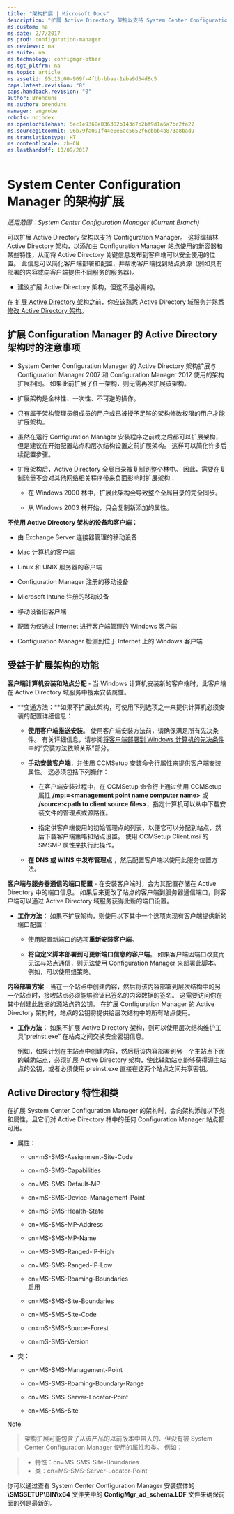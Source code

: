 ```yaml
---
title: "架构扩展 | Microsoft Docs"
description: "扩展 Active Directory 架构以支持 System Center Configuration Manager。"
ms.custom: na
ms.date: 2/7/2017
ms.prod: configuration-manager
ms.reviewer: na
ms.suite: na
ms.technology: configmgr-other
ms.tgt_pltfrm: na
ms.topic: article
ms.assetid: 95c13c00-909f-4fbb-bbaa-1eba9d54d8c5
caps.latest.revision: "8"
caps.handback.revision: "0"
author: Brenduns
ms.author: brenduns
manager: angrobe
robots: noindex
ms.openlocfilehash: 5ec1e9368e836382b143d7b2bf9d1a6a7bc2fa22
ms.sourcegitcommit: 96b79fa091f44e8e6ac5652f6cbbb4b873a8bad9
ms.translationtype: HT
ms.contentlocale: zh-CN
ms.lasthandoff: 10/09/2017
---
```

# <a name="schema-extensions-for-system-center-configuration-manager"></a>System Center Configuration Manager 的架构扩展

*适用范围：System Center Configuration Manager (Current Branch)*

可以扩展 Active Directory 架构以支持 Configuration Manager。 这将编辑林 Active Directory 架构，以添加由 Configuration Manager 站点使用的新容器和某些特性，从而将 Active Directory 关键信息发布到客户端可以安全使用的位置。 此信息可以简化客户端部署和配置，并帮助客户端找到站点资源（例如具有部署的内容或向客户端提供不同服务的服务器）。  

-   建议扩展 Active Directory 架构，但这不是必需的。  

在 [扩展 Active Directory 架构](https://docs.microsoft.com/en-us/sccm/core/plan-design/network/extend-the-active-directory-schema)之前，你应该熟悉 Active Directory 域服务并熟悉 [修改 Active Directory 架构](https://technet.microsoft.com/library/cc759402\(v=ws.10\).aspx)。  

## <a name="considerations-for-extending-the-active-directory-schema-for-configuration-manager"></a>扩展 Configuration Manager 的 Active Directory 架构时的注意事项  

-   System Center Configuration Manager 的 Active Directory 架构扩展与 Configuration Manager 2007 和 Configuration Manager 2012 使用的架构扩展相同。 如果此前扩展了任一架构，则无需再次扩展该架构。  

-   扩展架构是全林性、一次性、不可逆的操作。  

-   只有属于架构管理员组成员的用户或已被授予足够的架构修改权限的用户才能扩展架构。  

-   虽然在运行 Configuration Manager 安装程序之前或之后都可以扩展架构，但是建议在开始配置站点和层次结构设置之前扩展架构。 这样可以简化许多后续配置步骤。  

-   扩展架构后，Active Directory 全局目录被复制到整个林中。 因此，需要在复制流量不会对其他网络相关程序带来负面影响时扩展架构：  

    -   在 Windows 2000 林中，扩展此架构会导致整个全局目录的完全同步。  

    -   从 Windows 2003 林开始，只会复制新添加的属性。  

**不使用 Active Directory 架构的设备和客户端：**  

-   由 Exchange Server 连接器管理的移动设备  

-   Mac 计算机的客户端  

-   Linux 和 UNIX 服务器的客户端  

-   Configuration Manager 注册的移动设备  

-   Microsoft Intune 注册的移动设备  

-   移动设备旧客户端  

-   配置为仅通过 Internet 进行客户端管理的 Windows 客户端  

-   Configuration Manager 检测到位于 Internet 上的 Windows 客户端  

## <a name="capabilities-that-benefit-from-extending-the-schema"></a>受益于扩展架构的功能  
**客户端计算机安装和站点分配** - 当 Windows 计算机安装新的客户端时，此客户端在 Active Directory 域服务中搜索安装属性。  

-   **变通方法：**如果不扩展此架构，可使用下列选项之一来提供计算机必须安装的配置详细信息：  

    -   <bpt id="p1">**</bpt>使用客户端推送安装**。 使用客户端安装方法前，请确保满足所有先决条件。 有关详细信息，请参阅[将客户端部署到 Windows 计算机的先决条件](/sccm/core/clients/deploy/prerequisites-for-deploying-clients-to-windows-computers)中的“安装方法依赖关系”部分。  

    -   **手动安装客户端**，并使用 CCMSetup 安装命令行属性来提供客户端安装属性。 这必须包括下列操作：  

        -   在客户端安装过程中，在 CCMSetup 命令行上通过使用 CCMSetup 属性 **/mp:=&lt;management point name computer name\>** 或 **/source:&lt;path to client source files\>**，指定计算机可以从中下载安装文件的管理点或源路径。  

        -   指定供客户端使用的初始管理点的列表，以便它可以分配到站点，然后下载客户端策略和站点设置。 使用 CCMSetup Client.msi 的 SMSMP 属性来执行此操作。  

    -   **在 DNS 或 WINS 中发布管理点** ，然后配置客户端以使用此服务位置方法。  

**客户端与服务器通信的端口配置** - 在安装客户端时，会为其配置存储在 Active Directory 中的端口信息。 如果后来更改了站点的客户端到服务器通信端口，则客户端可以通过 Active Directory 域服务获得此新的端口设置。  

-   **工作方法：** 如果不扩展架构，则使用以下其中一个选项向现有客户端提供新的端口配置：  

    -   使用配置新端口的选项**重新安装客户端**。  

    -   **将自定义脚本部署到可更新端口信息的客户端**。 如果客户端因端口改变而无法与站点通信，则无法使用 Configuration Manager 来部署此脚本。 例如，可以使用组策略。  

**内容部署方案** - 当在一个站点中创建内容，然后将该内容部署到层次结构中的另一个站点时，接收站点必须能够验证已签名的内容数据的签名。 这需要访问你在其中创建此数据的源站点的公钥。 在扩展 Configuration Manager 的 Active Directory 架构时，站点的公钥将提供给层次结构中的所有站点使用。  

-   **工作方法：** 如果不扩展 Active Directory 架构，则可以使用层次结构维护工具“preinst.exe” 在站点之间交换安全密钥信息。  

     例如，如果计划在主站点中创建内容，然后将该内容部署到另一个主站点下面的辅助站点，必须扩展 Active Directory 架构，使此辅助站点能够获得源主站点的公钥，或者必须使用 preinst.exe 直接在这两个站点之间共享密钥。  

## <a name="active-directory-attributes-and-classes"></a>Active Directory 特性和类  
在扩展 System Center Configuration Manager 的架构时，会向架构添加以下类和属性，且它们对 Active Directory 林中的任何 Configuration Manager 站点都可用。  

-   属性：  

    -   cn=mS-SMS-Assignment-Site-Code  

    -   cn=mS-SMS-Capabilities  

    -   cn=MS-SMS-Default-MP  

    -   cn=mS-SMS-Device-Management-Point  

    -   cn=mS-SMS-Health-State  

    -   cn=MS-SMS-MP-Address  

    -   cn=MS-SMS-MP-Name  

    -   cn=MS-SMS-Ranged-IP-High  

    -   cn=MS-SMS-Ranged-IP-Low  

    -   cn=MS-SMS-Roaming-Boundaries  
        启用  

    -   cn=MS-SMS-Site-Boundaries  

    -   cn=MS-SMS-Site-Code  

    -   cn=mS-SMS-Source-Forest  

    -   cn=mS-SMS-Version  

-   类：  

    -   cn=MS-SMS-Management-Point  

    -   cn=MS-SMS-Roaming-Boundary-Range  

    -   cn=MS-SMS-Server-Locator-Point  

    -   cn=MS-SMS-Site  

> [!NOTE]  

>  架构扩展可能包含了从该产品的以前版本中带入的、但没有被 System Center Configuration Manager 使用的属性和类。 例如：  

>   
>  -   特性：cn=MS-SMS-Site-Boundaries  
> -   类：cn=MS-SMS-Server-Locator-Point  

你可以通过查看 System Center Configuration Manager 安装媒体的 **\SMSSETUP\BIN\x64** 文件夹中的 **ConfigMgr_ad_schema.LDF** 文件来确保前面的列是最新的。  
